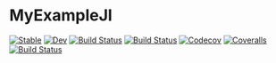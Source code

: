 # MyExampleJl

[![Stable](https://img.shields.io/badge/docs-stable-blue.svg)](https://Aquilon11.github.io/MyExampleJl.jl/stable)
[![Dev](https://img.shields.io/badge/docs-dev-blue.svg)](https://Aquilon11.github.io/MyExampleJl.jl/dev)
[![Build Status](https://travis-ci.com/Aquilon11/MyExampleJl.jl.svg?branch=master)](https://travis-ci.com/Aquilon11/MyExampleJl.jl)
[![Build Status](https://ci.appveyor.com/api/projects/status/github/Aquilon11/MyExampleJl.jl?svg=true)](https://ci.appveyor.com/project/Aquilon11/MyExampleJl-jl)
[![Codecov](https://codecov.io/gh/Aquilon11/MyExampleJl.jl/branch/master/graph/badge.svg)](https://codecov.io/gh/Aquilon11/MyExampleJl.jl)
[![Coveralls](https://coveralls.io/repos/github/Aquilon11/MyExampleJl.jl/badge.svg?branch=master)](https://coveralls.io/github/Aquilon11/MyExampleJl.jl?branch=master)
[![Build Status](https://api.cirrus-ci.com/github/Aquilon11/MyExampleJl.jl.svg)](https://cirrus-ci.com/github/Aquilon11/MyExampleJl.jl)
